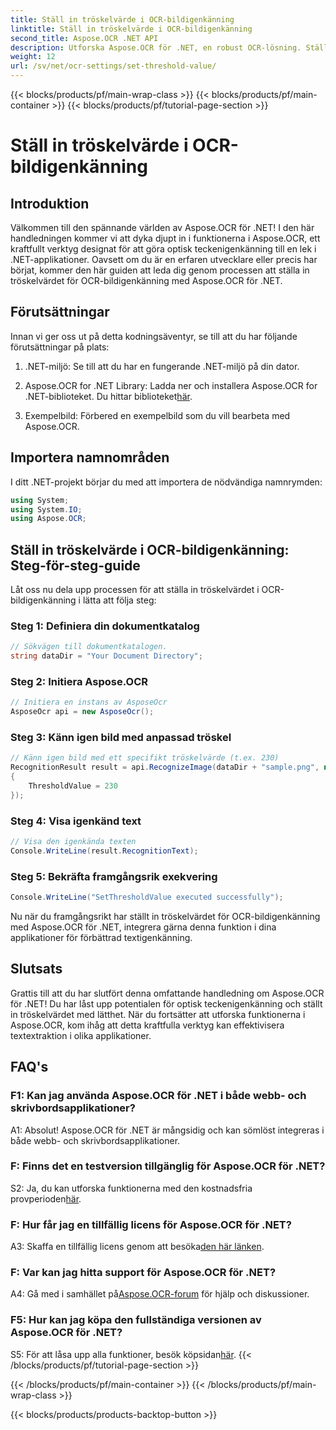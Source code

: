 ```yaml
---
title: Ställ in tröskelvärde i OCR-bildigenkänning
linktitle: Ställ in tröskelvärde i OCR-bildigenkänning
second_title: Aspose.OCR .NET API
description: Utforska Aspose.OCR för .NET, en robust OCR-lösning. Ställ in anpassade tröskelvärden utan ansträngning. Förbättra textigenkänning i dina applikationer.
weight: 12
url: /sv/net/ocr-settings/set-threshold-value/
---
```


{{< blocks/products/pf/main-wrap-class >}}
{{< blocks/products/pf/main-container >}}
{{< blocks/products/pf/tutorial-page-section >}}

# Ställ in tröskelvärde i OCR-bildigenkänning

## Introduktion

Välkommen till den spännande världen av Aspose.OCR för .NET! I den här handledningen kommer vi att dyka djupt in i funktionerna i Aspose.OCR, ett kraftfullt verktyg designat för att göra optisk teckenigenkänning till en lek i .NET-applikationer. Oavsett om du är en erfaren utvecklare eller precis har börjat, kommer den här guiden att leda dig genom processen att ställa in tröskelvärdet för OCR-bildigenkänning med Aspose.OCR för .NET.

## Förutsättningar

Innan vi ger oss ut på detta kodningsäventyr, se till att du har följande förutsättningar på plats:

1. .NET-miljö: Se till att du har en fungerande .NET-miljö på din dator.

2.  Aspose.OCR for .NET Library: Ladda ner och installera Aspose.OCR for .NET-biblioteket. Du hittar biblioteket[här](https://releases.aspose.com/ocr/net/).

3. Exempelbild: Förbered en exempelbild som du vill bearbeta med Aspose.OCR.

## Importera namnområden

I ditt .NET-projekt börjar du med att importera de nödvändiga namnrymden:

```csharp
using System;
using System.IO;
using Aspose.OCR;
```

## Ställ in tröskelvärde i OCR-bildigenkänning: Steg-för-steg-guide

Låt oss nu dela upp processen för att ställa in tröskelvärdet i OCR-bildigenkänning i lätta att följa steg:

### Steg 1: Definiera din dokumentkatalog

```csharp
// Sökvägen till dokumentkatalogen.
string dataDir = "Your Document Directory";
```

### Steg 2: Initiera Aspose.OCR

```csharp
// Initiera en instans av AsposeOcr
AsposeOcr api = new AsposeOcr();
```

### Steg 3: Känn igen bild med anpassad tröskel

```csharp
// Känn igen bild med ett specifikt tröskelvärde (t.ex. 230)
RecognitionResult result = api.RecognizeImage(dataDir + "sample.png", new RecognitionSettings
{
    ThresholdValue = 230
});
```

### Steg 4: Visa igenkänd text

```csharp
// Visa den igenkända texten
Console.WriteLine(result.RecognitionText);
```

### Steg 5: Bekräfta framgångsrik exekvering

```csharp
Console.WriteLine("SetThresholdValue executed successfully");
```

Nu när du framgångsrikt har ställt in tröskelvärdet för OCR-bildigenkänning med Aspose.OCR för .NET, integrera gärna denna funktion i dina applikationer för förbättrad textigenkänning.

## Slutsats

Grattis till att du har slutfört denna omfattande handledning om Aspose.OCR för .NET! Du har låst upp potentialen för optisk teckenigenkänning och ställt in tröskelvärdet med lätthet. När du fortsätter att utforska funktionerna i Aspose.OCR, kom ihåg att detta kraftfulla verktyg kan effektivisera textextraktion i olika applikationer.

## FAQ's

### F1: Kan jag använda Aspose.OCR för .NET i både webb- och skrivbordsapplikationer?

A1: Absolut! Aspose.OCR för .NET är mångsidig och kan sömlöst integreras i både webb- och skrivbordsapplikationer.

### F: Finns det en testversion tillgänglig för Aspose.OCR för .NET?

 S2: Ja, du kan utforska funktionerna med den kostnadsfria provperioden[här](https://releases.aspose.com/).

### F: Hur får jag en tillfällig licens för Aspose.OCR för .NET?

 A3: Skaffa en tillfällig licens genom att besöka[den här länken](https://purchase.aspose.com/temporary-license/).

### F: Var kan jag hitta support för Aspose.OCR för .NET?

 A4: Gå med i samhället på[Aspose.OCR-forum](https://forum.aspose.com/c/ocr/16) för hjälp och diskussioner.

### F5: Hur kan jag köpa den fullständiga versionen av Aspose.OCR för .NET?

 S5: För att låsa upp alla funktioner, besök köpsidan[här](https://purchase.aspose.com/buy).
{{< /blocks/products/pf/tutorial-page-section >}}

{{< /blocks/products/pf/main-container >}}
{{< /blocks/products/pf/main-wrap-class >}}

{{< blocks/products/products-backtop-button >}}
